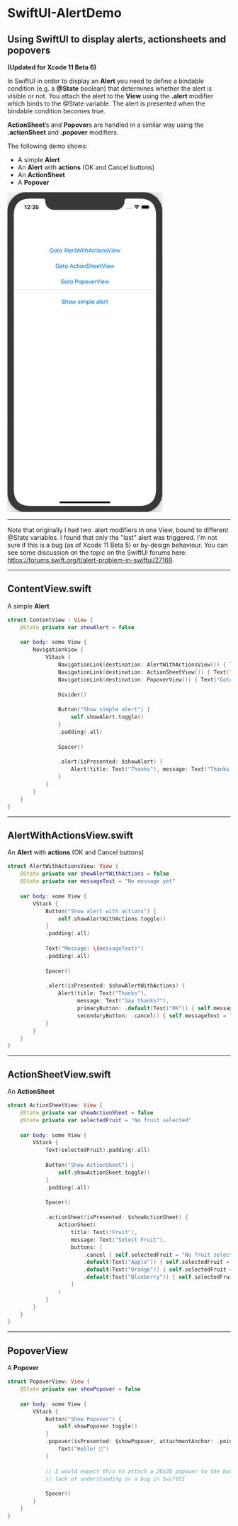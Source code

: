 # SwiftUI-AlertDemo
## Using SwiftUI to display alerts, actionsheets and popovers
**(Updated for Xcode 11 Beta 6)**

In SwiftUI in order to display an **Alert** you need to define a bindable condition (e.g. a **@State** boolean) that determines whether 
the alert is visible or not. You attach the alert to the **View** using the **.alert** modifier which binds to the @State variable. 
The alert is presented when the bindable condition becomes true.

**ActionSheet**’s and **Popover**s are handled in a similar way using the **.actionSheet** and **.popover** modifiers.

The following demo shows:

* A simple **Alert**
* An **Alert** with **actions** (OK and Cancel buttons)
* An **ActionSheet**
* A **Popover**

![](./final.gif)

___

Note that originally I had two .alert modifiers in one View, bound to different @State variables. I found that only the "last" alert was triggered.
I'm not sure if this is a bug (as of Xcode 11 Beta 5) or by-design behaviour. You can see some discussion on the topic on the SwiftUI forums
here: https://forums.swift.org/t/alert-problem-in-swiftui/27169.

___

## ContentView.swift
A simple **Alert**

``` swift
struct ContentView : View {
    @State private var showAlert = false
    
    var body: some View {
        NavigationView {
            VStack {
                NavigationLink(destination: AlertWithActionsView()) { Text("Goto AlertWithActionsView") }.padding(.bottom)
                NavigationLink(destination: ActionSheetView()) { Text("Goto ActionSheetView") }.padding(.bottom)
                NavigationLink(destination: PopoverView()) { Text("Goto PopoverView") }

                Divider()
                
                Button("Show simple alert") {
                    self.showAlert.toggle()
                }
                .padding(.all)
                
                Spacer()
                            
                .alert(isPresented: $showAlert) {
                    Alert(title: Text("Thanks"), message: Text("Thanks for tapping!"), dismissButton: .default(Text("OK")))
                }
            }
        }
    }
}
```

___

## AlertWithActionsView.swift
An **Alert** with **actions** (OK and Cancel buttons)

``` swift
struct AlertWithActionsView: View {
    @State private var showAlertWithActions = false
    @State private var messageText = "No message yet"
    
    var body: some View {
        VStack {
            Button("Show alert with actions") {
                self.showAlertWithActions.toggle()
            }
            .padding(.all)
                
            Text("Message: \(messageText)")
            .padding(.all)
            
            Spacer()
                
            .alert(isPresented: $showAlertWithActions) {
                Alert(title: Text("Thanks"),
                      message: Text("Say thanks?"),
                      primaryButton: .default(Text("OK")) { self.messageText = "Thank you :-)" },
                      secondaryButton: .cancel() { self.messageText = "Shame :-(" })
            }
        }
    }
}
```

___

## ActionSheetView.swift
An **ActionSheet**

``` swift
struct ActionSheetView: View {
    @State private var showActionSheet = false
    @State private var selectedFruit = "No fruit selected"

    var body: some View {
        VStack {
            Text(selectedFruit).padding(.all)
            
            Button("Show ActionSheet") {
                self.showActionSheet.toggle()
            }
            .padding(.all)
            
            Spacer()

            .actionSheet(isPresented: $showActionSheet) {
                ActionSheet(
                    title: Text("Fruit"),
                    message: Text("Select Fruit"),
                    buttons: [
                        .cancel { self.selectedFruit = "No fruit selected" },
                        .default(Text("Apple")) { self.selectedFruit = "Apple" },  // Create three default style buttons
                        .default(Text("Orange")) { self.selectedFruit = "Orange" },
                        .default(Text("Blueberry")) { self.selectedFruit = "Blueberry" }
                    ]
                )
            }
        }
    }
}
```

___

## PopoverView
A **Popover**

``` swift
struct PopoverView: View {
    @State private var showPopover = false

    var body: some View {
        VStack {
            Button("Show Popover") {
                self.showPopover.toggle()
            }
            .popover(isPresented: $showPopover, attachmentAnchor: .point(UnitPoint(x: 20, y: 20)), arrowEdge: .bottom) {
                Text("Hello! 👋")
            }
            
            // I would expect this to attach a 20x20 popover to the button. But it doesn't. Not sure if this is my
            // lack of understanding or a bug in SwiftUI
            
            Spacer()
        }
    }
}
```
